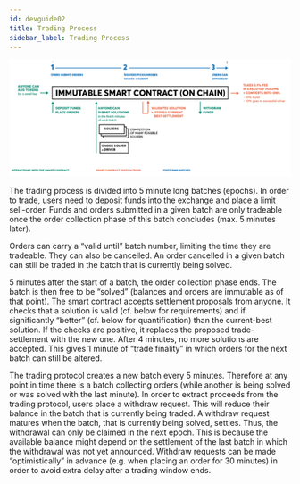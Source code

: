 ```yaml
---
id: devguide02
title: Trading Process
sidebar_label: Trading Process
---
```


![](assets/tradingprocess.png)

The trading process is divided into 5 minute long batches (epochs). In order to trade, users need to deposit funds into the exchange and place a limit sell-order. Funds and orders submitted in a given batch are only tradeable once the order collection phase of this batch concludes (max. 5 minutes later).

Orders can carry a “valid until” batch number, limiting the time they are tradeable. They can also be cancelled. An order cancelled in a given batch can still be traded in the batch that is currently being solved.

5 minutes after the start of a batch, the order collection phase ends. The batch is then free to be “solved” (balances and orders are immutable as of that point). The smart contract accepts settlement proposals from anyone. It checks that a solution is valid (cf. below for requirements) and if significantly “better” (cf. below for quantification) than the current-best solution. If the checks are positive, it replaces the proposed trade-settlement with the new one.
After 4 minutes, no more solutions are accepted. This gives 1 minute of “trade finality” in which orders for the next batch can still be altered.

The trading protocol creates a new batch every 5 minutes. Therefore at any point in time there is a batch collecting orders (while another is being solved or was solved with the last minute).
In order to extract proceeds from the trading protocol, users place a withdraw request. This will reduce their balance in the batch that is currently being traded. A withdraw request matures when the batch, that is currently being solved, settles. Thus, the withdrawal can only be claimed in the next epoch. This is because the available balance might depend on the settlement of the last batch in which the withdrawal was not yet announced. Withdraw requests can be made “optimistically” in advance (e.g. when placing an order for 30 minutes) in order to avoid extra delay after a trading window ends.
